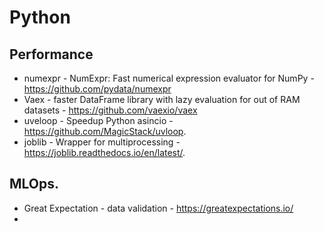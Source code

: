 # Python
## Performance
- numexpr - NumExpr: Fast numerical expression evaluator for NumPy - https://github.com/pydata/numexpr
- Vaex - faster DataFrame library with lazy evaluation for out of RAM datasets -  https://github.com/vaexio/vaex
- uveloop - Speedup Python asincio - https://github.com/MagicStack/uvloop. 
- joblib - Wrapper for multiprocessing - https://joblib.readthedocs.io/en/latest/. 


## MLOps. 
- Great Expectation - data validation - https://greatexpectations.io/
- 
